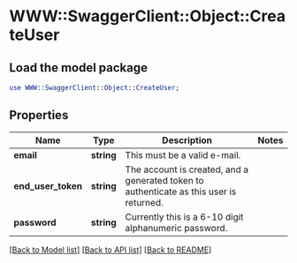 # WWW::SwaggerClient::Object::CreateUser

## Load the model package
```perl
use WWW::SwaggerClient::Object::CreateUser;
```

## Properties
Name | Type | Description | Notes
------------ | ------------- | ------------- | -------------
**email** | **string** | This must be a valid e-mail.  | 
**end_user_token** | **string** | The account is created, and a generated token to authenticate as this user is returned.  | 
**password** | **string** | Currently this is a 6-10 digit alphanumeric password.  | 

[[Back to Model list]](../README.md#documentation-for-models) [[Back to API list]](../README.md#documentation-for-api-endpoints) [[Back to README]](../README.md)


